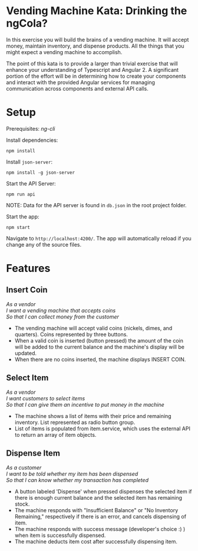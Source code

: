 Vending Machine Kata: Drinking the ngCola?
====================

In this exercise you will build the brains of a vending machine.  It will accept money, maintain
inventory, and dispense products.  All the things that you might expect a vending machine to accomplish.

The point of this kata is to provide a larger than trivial exercise that will enhance your understanding of Typescript and Angular 2.  A significant
portion of the effort will be in determining how to create your components and interact with the provided Angular services for managing communication across components and external API calls.

Setup
=====
Prerequisites: _ng-cli_

Install dependencies:
```
npm install
```

Install `json-server`:
```
npm install -g json-server
```

Start the API Server:
```
npm run api
```
NOTE: Data for the API server is found in `db.json` in the root project folder.

Start the app:
```
npm start
```

Navigate to `http://localhost:4200/`. The app will automatically reload if you change any of the source files.

Features
========

Insert Coin
-----------

_As a vendor_  
_I want a vending machine that accepts coins_  
_So that I can collect money from the customer_ 

- The vending machine will accept valid coins (nickels, dimes, and quarters). Coins represented by three buttons.
- When a valid coin is inserted (button pressed) the amount of the coin will be added to the current balance and the machine's display will be updated.
- When there are no coins inserted, the machine displays INSERT COIN.

Select Item
-----------

_As a vendor_  
_I want customers to select items_  
_So that I can give them an incentive to put money in the machine_

- The machine shows a list of items with their price and remaining inventory. List represented as radio button group.
- List of items is populated from item.service, which uses the external API to return an array of item objects.

Dispense Item
-------------
_As a customer_  
_I want to be told whether my item has been dispensed_  
_So that I can know whether my transaction has completed_  

- A button labeled 'Dispense' when pressed dispenses the selected item if there is enough current balance and the selected item has remaining stock.
- The machine responds with "Insufficient Balance" or "No Inventory Remaining," respectively if there is an error, and cancels dispensing of item.
- The machine responds with success message (developer's choice :) ) when item is successfully dispensed.
- The machine deducts item cost after successfully dispensing item.
